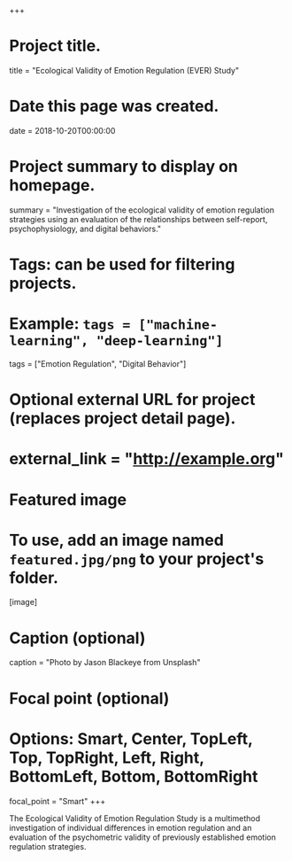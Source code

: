 +++
# Project title.
title = "Ecological Validity of Emotion Regulation (EVER) Study"

# Date this page was created.
date = 2018-10-20T00:00:00

# Project summary to display on homepage.
summary = "Investigation of the ecological validity of emotion regulation strategies using an evaluation of the relationships between self-report, psychophysiology, and digital behaviors."

# Tags: can be used for filtering projects.
# Example: `tags = ["machine-learning", "deep-learning"]`
tags = ["Emotion Regulation", "Digital Behavior"]

# Optional external URL for project (replaces project detail page).
# external_link = "http://example.org"

# Featured image
# To use, add an image named `featured.jpg/png` to your project's folder. 
[image]
  # Caption (optional)
  caption = "Photo by Jason Blackeye from Unsplash"

  # Focal point (optional)
  # Options: Smart, Center, TopLeft, Top, TopRight, Left, Right, BottomLeft, Bottom, BottomRight
  focal_point = "Smart"
+++

The Ecological Validity of Emotion Regulation Study is a multimethod investigation of individual differences in emotion regulation and an evaluation of the psychometric validity of previously established emotion regulation strategies.
